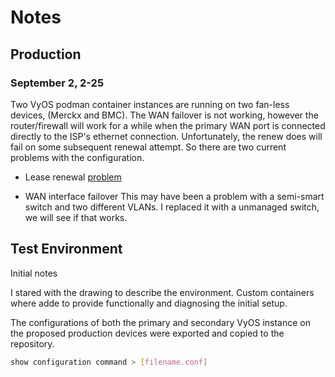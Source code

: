 # Notes

## Production

### September 2, 2-25

Two VyOS podman container instances are running on two fan-less devices, (Merckx and BMC). The WAN failover is not working, however the router/firewall will work for a while when the primary WAN port is connected directly to the ISP's ethernet connection. Unfortunately, the renew does will fail on some subsequent renewal attempt. So there are two current problems with the configuration.

* Lease renewal [problem](DHCP-WAN-Renewal.md)

* WAN interface failover
  This may have been a problem with a semi-smart switch and two different VLANs. I replaced it with a unmanaged switch, we will see if that works.

## Test Environment

Initial notes

I stared with the drawing to describe the environment. Custom containers where adde to provide functionally and diagnosing the initial setup.

The configurations of both the primary and secondary VyOS instance on the proposed production devices were exported and copied to the repository.

```bash
show configuration command > [filename.conf]
```
